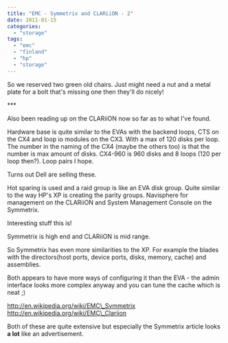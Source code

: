 ```yaml
---
title: "EMC - Symmetrix and CLARiiON - 2"
date: 2011-01-15
categories: 
  - "storage"
tags: 
  - "emc"
  - "finland"
  - "hp"
  - "storage"
---
```


So we reserved two green old chairs. Just might need a nut and a metal plate for a bolt that's missing one then they'll do nicely!

\*\*\*

Also been reading up on the CLARiiON now so far as to what I've found.

Hardware base is quite similar to the EVAs with the backend loops, CTS on the CX4 and loop io modules on the CX3. With a max of 120 disks per loop. The number in the naming of the CX4 (maybe the others too) is that the number is max amount of disks. CX4-960 is 960 disks and 8 loops (120 per loop then?). Loop pairs I hope.

Turns out Dell are selling these.

Hot sparing is used and a raid group is like an EVA disk group. Quite similar to the way HP's XP is creating the parity groups. Navisphere for management on the CLARiiON and System Management Console on the Symmetrix.

Interesting stuff this is!

Symmetrix is high end and CLARiiON is mid range.

So Symmetrix has even more similarities to the XP. For example the blades with the directors(host ports, device ports, disks, memory, cache) and assemblies.

Both appears to have more ways of configuring it than the EVA - the admin interface looks more complex anyway and you can tune the cache which is neat ;)

http://en.wikipedia.org/wiki/EMC\_Symmetrix http://en.wikipedia.org/wiki/EMC\_Clariion

Both of these are quite extensive but especially the Symmetrix article looks **a lot** like an advertisement.
